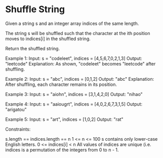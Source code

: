 # Shuffle String

Given a string s and an integer array indices of the same length.

The string s will be shuffled such that the character at the ith position moves to indices[i] in the shuffled string.

Return the shuffled string.


Example 1:
Input: s = "codeleet", indices = [4,5,6,7,0,2,1,3]
Output: "leetcode"
Explanation: As shown, "codeleet" becomes "leetcode" after shuffling.

Example 2:
Input: s = "abc", indices = [0,1,2]
Output: "abc"
Explanation: After shuffling, each character remains in its position.

Example 3:
Input: s = "aiohn", indices = [3,1,4,2,0]
Output: "nihao"

Example 4:
Input: s = "aaiougrt", indices = [4,0,2,6,7,3,1,5]
Output: "arigatou"

Example 5:
Input: s = "art", indices = [1,0,2]
Output: "rat"
 

Constraints:

s.length == indices.length == n
1 <= n <= 100
s contains only lower-case English letters.
0 <= indices[i] < n
All values of indices are unique (i.e. indices is a permutation of the integers from 0 to n - 1.